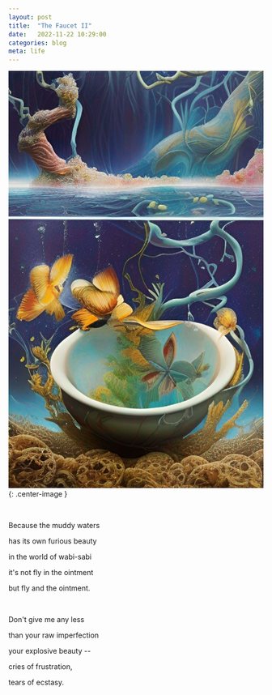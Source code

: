 ```yaml
---
layout: post
title:  "The Faucet II"
date:   2022-11-22 10:29:00
categories: blog
meta: life
---
```


![faucet2](/images/faucet2.jpg){: .center-image }

<br />

Because the muddy waters

has its own furious beauty

in the world of wabi-sabi

it's not fly in the ointment

but fly and the ointment.

<br />

Don't give me any less

than your raw imperfection

your explosive beauty --

cries of frustration,

tears of ecstasy.
